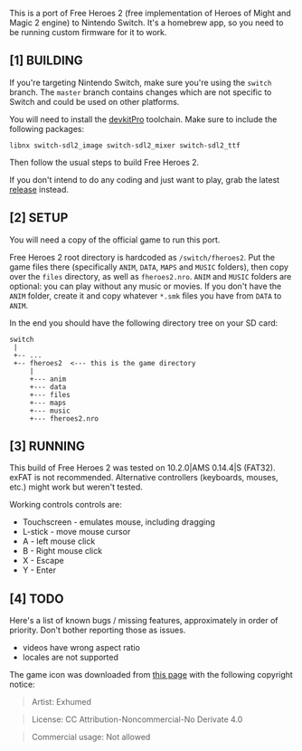 This is a port of Free Heroes 2 (free implementation of Heroes of Might and Magic 2 engine) to Nintendo Switch.
It's a homebrew app, so you need to be running custom firmware for it to work.


[1] BUILDING
------------

If you're targeting Nintendo Switch, make sure you're using the `switch` branch. The `master` branch contains changes which are not specific to Switch and could be used on other platforms.

You will need to install the [devkitPro](https://devkitpro.org/) toolchain. Make sure to include the following packages:

    libnx switch-sdl2_image switch-sdl2_mixer switch-sdl2_ttf

Then follow the usual steps to build Free Heroes 2.

If you don't intend to do any coding and just want to play, grab the latest [release](https://github.com/dimag0g/fheroes2/releases) instead.


[2] SETUP
---------

You will need a copy of the official game to run this port.

Free Heroes 2 root directory is hardcoded as `/switch/fheroes2`. Put the game files there (specifically `ANIM`, `DATA`, `MAPS` and `MUSIC` folders),
then copy over the `files` directory, as well as `fheroes2.nro`. `ANIM` and `MUSIC` folders are optional: you can play without any music or movies.
If you don't have the `ANIM` folder, create it and copy whatever `*.smk` files you have from `DATA` to `ANIM`.


In the end you should have the following directory tree on your SD card:

    switch
     |
     +-- ...
     +-- fheroes2  <--- this is the game directory
         |
         +--- anim
         +--- data
         +--- files
         +--- maps
         +--- music
         +--- fheroes2.nro


[3] RUNNING
-----------

This build of Free Heroes 2 was tested on 10.2.0|AMS 0.14.4|S (FAT32). exFAT is not recommended.
Alternative controllers (keyboards, mouses, etc.) might work but weren't tested.

Working controls controls are:
- Touchscreen - emulates mouse, including dragging
- L-stick - move mouse cursor
- A - left mouse click
- B - Right mouse click
- X - Escape
- Y - Enter


[4] TODO
--------

Here's a list of known bugs / missing features, approximately in order of priority. Don't bother reporting those as issues.

- videos have wrong aspect ratio
- locales are not supported


The game icon was downloaded from [this page](https://iconarchive.com/show/mega-games-pack-28-icons-by-3xhumed/Heroes-II-of-Might-and-Magic-2-icon.html)
with the following copyright notice:

>Artist: Exhumed

>License: CC Attribution-Noncommercial-No Derivate 4.0

>Commercial usage: Not allowed


